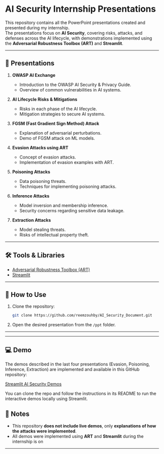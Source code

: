 # AI Security Internship Presentations

This repository contains all the PowerPoint presentations created and presented during my internship.  
The presentations focus on **AI Security**, covering risks, attacks, and defenses across the AI lifecycle, with demonstrations implemented using the **Adversarial Robustness Toolbox (ART)** and **Streamlit**.

---

## 📂 Presentations

1. **OWASP AI Exchange**  
   - Introduction to the OWASP AI Security & Privacy Guide.  
   - Overview of common vulnerabilities in AI systems.  

2. **AI Lifecycle Risks & Mitigations**  
   - Risks in each phase of the AI lifecycle.  
   - Mitigation strategies to secure AI systems.  

3. **FGSM (Fast Gradient Sign Method) Attack**  
   - Explanation of adversarial perturbations.  
   - Demo of FGSM attack on ML models.  

4. **Evasion Attacks using ART**  
   - Concept of evasion attacks.  
   - Implementation of evasion examples with ART.  

5. **Poisoning Attacks**  
   - Data poisoning threats.  
   - Techniques for implementing poisoning attacks.  

6. **Inference Attacks**  
   - Model inversion and membership inference.  
   - Security concerns regarding sensitive data leakage.  

7. **Extraction Attacks**  
   - Model stealing threats.  
   - Risks of intellectual property theft.  

---

## 🛠 Tools & Libraries

- [Adversarial Robustness Toolbox (ART)](https://github.com/Trusted-AI/adversarial-robustness-toolbox)  
- [Streamlit](https://streamlit.io/)  

---

## 🚀 How to Use

1. Clone the repository:
   ```bash
   git clone https://github.com/reemzouhby/AI_Security_Document.git
   ```

2. Open the desired presentation from the `/ppt` folder.  

---
---

## 💻 Demo

The demos described in the last four presentations (Evasion, Poisoning, Inference, Extraction) are implemented and available in this GitHub repository:

[Streamlit AI Security Demos](https://github.com/reemzouhby/Streamlit-)

You can clone the repo and follow the instructions in its README to run the interactive demos locally using Streamlit.


## 📌 Notes

- This repository **does not include live demos**, only **explanations of how the attacks were implemented**.  
- All demos were implemented using **ART** and **Streamlit** during the internship is on  

---


